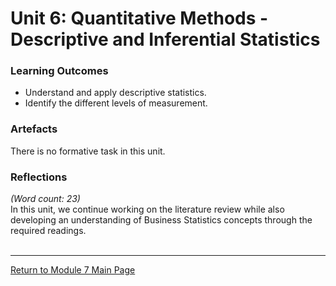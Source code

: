 # Unit 6: Quantitative Methods - Descriptive and Inferential Statistics

### Learning Outcomes
 - Understand and apply descriptive statistics.
 - Identify the different levels of measurement.

### Artefacts 
There is no formative task in this unit.

### Reflections
_(Word count: 23)_ <br>
In this unit, we continue working on the literature review while also developing an understanding of Business Statistics concepts through the required readings.
<br><br>

--- 

[Return to Module 7 Main Page](RMPP_main.md)
